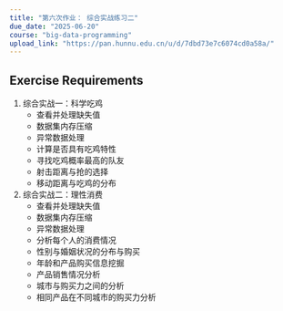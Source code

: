 ```yaml
---
title: "第六次作业： 综合实战练习二"
due_date: "2025-06-20"
course: "big-data-programming"
upload_link: "https://pan.hunnu.edu.cn/u/d/7dbd73e7c6074cd0a58a/"
---
```


## Exercise Requirements
1. 综合实战一：科学吃鸡
   * 查看并处理缺失值
   * 数据集内存压缩
   * 异常数据处理
   * 计算是否具有吃鸡特性
   * 寻找吃鸡概率最高的队友
   * 射击距离与抢的选择
   * 移动距离与吃鸡的分布
2. 综合实战二：理性消费
   * 查看并处理缺失值
   * 数据集内存压缩
   * 异常数据处理
   * 分析每个人的消费情况
   * 性别与婚姻状况的分布与购买
   * 年龄和产品购买信息挖掘
   * 产品销售情况分析
   * 城市与购买力之间的分析
   * 相同产品在不同城市的购买力分析
